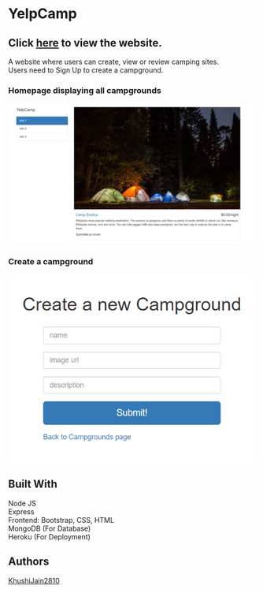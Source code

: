 # YelpCamp

## Click [here](https://peaceful-bastion-93449.herokuapp.com/) to view the website.

A website where users can create, view or review camping sites. <br/>
Users need to Sign Up to create a campground.

### Homepage displaying all campgrounds
![](/yelpcamp1.png)
### Create a campground
![](/yelpcamp2.png)

## Built With
Node JS <br/>
Express <br/>
Frontend: Bootstrap, CSS, HTML <br/>
MongoDB (For Database) <br/>
Heroku (For Deployment) <br/>

## Authors
[KhushiJain2810](https://github.com/KhushiJain2810)


